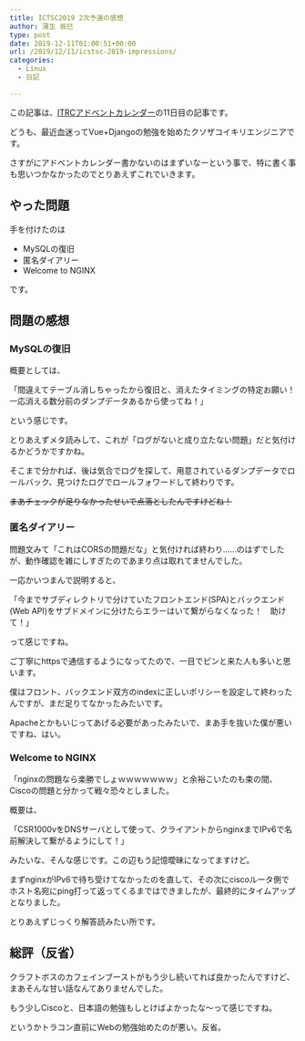 ```yaml
---
title: ICTSC2019 2次予選の感想
author: 蒲生 辰巳
type: post
date: 2019-12-11T01:00:51+00:00
url: /2019/12/11/icstsc-2019-impressions/
categories:
  - Linux
  - 日記

---
```

この記事は、[ITRCアドベントカレンダー][1]の11日目の記事です。

どうも、最近血迷ってVue+Djangoの勉強を始めたクソザコイキリエンジニアです。

さすがにアドベントカレンダー書かないのはまずいなーという事で、特に書く事も思いつかなかったのでとりあえずこれでいきます。

<!-- more -->

## やった問題

手を付けたのは

  * MySQLの復旧
  * 匿名ダイアリー
  * Welcome to NGINX

です。

## 問題の感想

### MySQLの復旧

概要としては、

「間違えてテーブル消しちゃったから復旧と、消えたタイミングの特定お願い！　一応消える数分前のダンプデータあるから使ってね！」

という感じです。

とりあえずメタ読みして、これが「ログがないと成り立たない問題」だと気付けるかどうかですかね。

そこまで分かれば、後は気合でログを探して、用意されているダンプデータでロールバック、見つけたログでロールフォワードして終わりです。

~~まあチェックが足りなかったせいで点落としたんですけどね！~~

### 匿名ダイアリー

問題文みて「これはCORSの問題だな」と気付ければ終わり……のはずでしたが、動作確認を雑にしすぎたのであまり点は取れてませんでした。

一応かいつまんで説明すると、

「今までサブディレクトリで分けていたフロントエンド(SPA)とバックエンド(Web API)をサブドメインに分けたらエラーはいて繋がらなくなった！　助けて！」

って感じですね。

ご丁寧にhttpsで通信するようになってたので、一目でピンと来た人も多いと思います。

僕はフロント、バックエンド双方のindexに正しいポリシーを設定して終わったんですが、まだ足りてなかったみたいです。

Apacheとかもいじってあげる必要があったみたいで、まあ手を抜いた僕が悪いですね、はい。

### Welcome to NGINX

「nginxの問題なら楽勝でしょｗｗｗｗｗｗｗ」と余裕こいたのも束の間、Ciscoの問題と分かって戦々恐々としました。

概要は、

「CSR1000vをDNSサーバとして使って、クライアントからnginxまでIPv6で名前解決して繋がるようにして！」

みたいな、そんな感じです。この辺もう記憶曖昧になってますけど。

まずnginxがIPv6で待ち受けてなかったのを直して、その次にciscoルータ側でホスト名宛にping打って返ってくるまではできましたが、最終的にタイムアップとなりました。

とりあえずじっくり解答読みたい所です。

## 総評（反省）

クラフトボスのカフェインブーストがもう少し続いてれば良かったんですけど、まあそんな甘い話なんてありませんでした。

もう少しCiscoと、日本語の勉強もしとけばよかったな〜って感じですね。

というかトラコン直前にWebの勉強始めたのが悪い。反省。

 [1]: https://adventar.org/calendars/4759